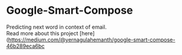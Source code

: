 # Google-Smart-Compose
Predicting next word in context of email.<br>
Read more about this project [here](https://medium.com/@yernagulahemanth/google-smart-compose-46b289eca6bc
